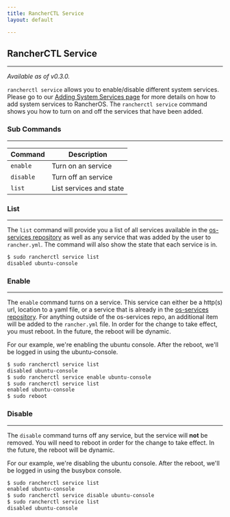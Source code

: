 ```yaml
---
title: RancherCTL Service
layout: default

---
```


## RancherCTL Service
---
_Available as of v0.3.0._


`rancherctl service` allows you to enable/disable different system services. Please go to our [Adding System Services page]({{site.baseurl}}/docs/system-services/) for more details on how to add system services to RancherOS. The `rancherctl service` command shows you how to turn on and off the services that have been added.

### Sub Commands
---
|Command | Description |
|--------|-------------|
|`enable`	| Turn on an service|
|`disable`	|Turn off an service|
|`list`	|	List services and state|

### List
---
The `list` command will provide you a list of all services available in the [os-services repository](https://github.com/rancherio/os-services) as well as any service that was added by the user to `rancher.yml`. The command will also show the state that each service is in.

```bash
$ sudo rancherctl service list
disabled ubuntu-console
```

### Enable
---
The `enable` command turns on a service. This service can either be a http(s) url, location to a yaml file, or  a service that is already in the [os-services repository](https://github.com/rancherio/os-services). For anything outside of the os-services repo, an additional item will be added to the `rancher.yml` file. In order for the change to take effect, you must reboot. In the future, the reboot will be dynamic.

For our example, we're enabling the ubuntu console. After the reboot, we'll be logged in using the ubuntu-console. 

```bash
$ sudo rancherctl service list
disabled ubuntu-console
$ sudo rancherctl service enable ubuntu-console
$ sudo rancherctl service list
enabled ubuntu-console
$ sudo reboot
```

### Disable
---
The `disable` command turns off any service, but the service will **not** be removed. You will need to reboot in order for the change to take effect. In the future, the reboot will be dynamic. 

For our example, we're disabling the ubuntu console. After the reboot, we'll be logged in using the busybox console.

```bash
$ sudo rancherctl service list
enabled ubuntu-console
$ sudo rancherctl service disable ubuntu-console
$ sudo rancherctl service list
disabled ubuntu-console
```

